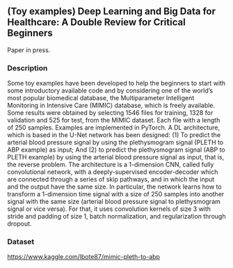 ## (Toy examples) Deep Learning and Big Data for Healthcare: A Double Review for Critical Beginners 
Paper in press.

### Description
Some toy examples have been developed to help the beginners to start with some introductory
available  code  and  by  considering  one  of  the  world’s  most  popular  biomedical  database, the Multiparameter Intelligent Monitoring in Intensive Care (MIMIC) database, which is freely available. Some results were obtained by selecting 1546 files for training, 1328 for validation and 525 for test, from the MIMIC dataset. Each file with a length of 250 samples. Examples are implemented in PyTorch. A DL architecture, which is based in the U-Net network has been designed:  (1) To predict the arterial blood pressure signal by using the plethysmogram signal (PLETH to ABP example) as input; And (2) to predict the plethysmogram signal (ABP to PLETH example) by using the arterial blood pressure signal as input, that is, the reverse problem. The architecture is a 1-dimension CNN, called fully convolutional network, with a deeply-supervised encoder-decoder which are connected through a series of skip pathways, and in which the input and the output have the same size. In particular, the network learns how to transform a 1-dimension time signal with a size of 250 samples into another signal with the same size (arterial blood pressure signal to plethysmogram signal or vice versa). For that, it uses convolution kernels of size 3 with stride and padding of size 1, batch normalization, and regularization through dropout.

### Dataset
https://www.kaggle.com/lbote87/mimic-pleth-to-abp
